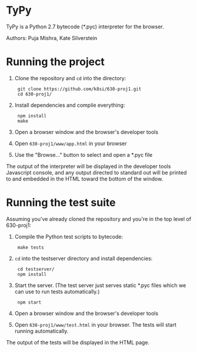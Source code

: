TyPy
=========
TyPy is a Python 2.7 bytecode (*.pyc) interpreter for the browser.

Authors: Puja Mishra, Kate Silverstein

# Running the project

1. Clone the repository and `cd` into the directory:

		git clone https://github.com/k8si/630-proj1.git
		cd 630-proj1/

2. Install dependencies and compile everything:

		npm install
		make
    
3. Open a browser window and the browser's developer tools
4. Open `630-proj1/www/app.html` in your browser
5. Use the "Browse..." button to select and open a *.pyc file

The output of the interpreter will be displayed in the developer tools Javascript console, and any output directed to standard out will be printed to and embedded in the HTML toward the bottom of the window.

# Running the test suite

Assuming you've already cloned the repository and you're in the top level of 630-proj1:

1. Compile the Python test scripts to bytecode:

		make tests

2. `cd` into the testserver directory and install dependencies:

		cd testserver/
		npm install
    
3. Start the server. (The test server just serves static *.pyc files which we can use to run tests automatically.)

		npm start
    
4. Open a browser window and the browser's developer tools
5. Open `630-proj1/www/test.html` in your browser. The tests will start running automatically.

The output of the tests will be displayed in the HTML page.




